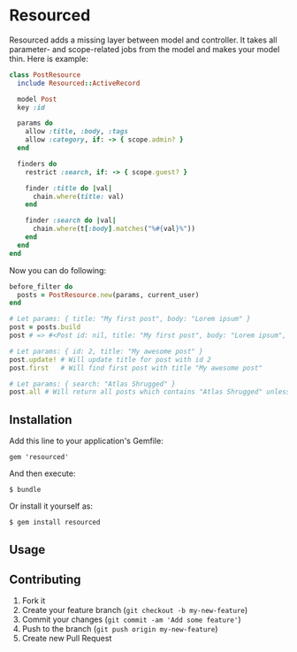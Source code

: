# Resourced

Resourced adds a missing layer between model and controller.
It takes all parameter- and scope-related jobs from the model and makes your model thin. Here is example:

```ruby
class PostResource
  include Resourced::ActiveRecord

  model Post
  key :id

  params do
    allow :title, :body, :tags
    allow :category, if: -> { scope.admin? }
  end

  finders do
    restrict :search, if: -> { scope.guest? }

    finder :title do |val|
      chain.where(title: val)
    end

    finder :search do |val|
      chain.where(t[:body].matches("%#{val}%"))
    end
  end
end
```

Now you can do following:

```ruby
before_filter do
  posts = PostResource.new(params, current_user)
end

# Let params: { title: "My first post", body: "Lorem ipsum" }
post = posts.build
post # => #<Post id: nil, title: "My first post", body: "Lorem ipsum", category: nil>

# Let params: { id: 2, title: "My awesome post" }
post.update! # Will update title for post with id 2
post.first   # Will find first post with title "My awesome post"

# Let params: { search: "Atlas Shrugged" }
post.all # Will return all posts which contains "Atlas Shrugged" unless current user is guest
```

## Installation

Add this line to your application's Gemfile:

    gem 'resourced'

And then execute:

    $ bundle

Or install it yourself as:

    $ gem install resourced

## Usage

## Contributing

1. Fork it
2. Create your feature branch (`git checkout -b my-new-feature`)
3. Commit your changes (`git commit -am 'Add some feature'`)
4. Push to the branch (`git push origin my-new-feature`)
5. Create new Pull Request

